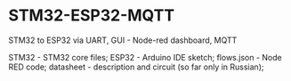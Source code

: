 # STM32-ESP32-MQTT
STM32 to ESP32 via UART, GUI - Node-red dashboard, MQTT

STM32 - STM32 core files;
ESP32 - Arduino IDE sketch;
flows.json - Node RED code;
datasheet - description and circuit (so far only in Russian);
